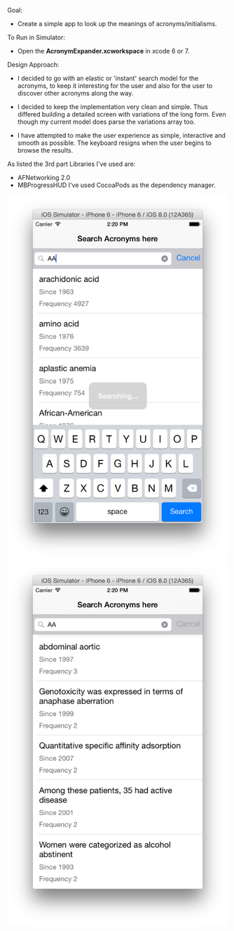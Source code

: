Goal:
- Create a simple app to look up the meanings of acronyms/initialisms.


To Run in Simulator:
- Open the **AcronymExpander.xcworkspace** in xcode 6 or 7.


Design Approach:
- I decided to go with an elastic or 'instant' search model for the acronyms, to keep
it interesting for the user and also for the user to discover other acronyms along the way.

- I decided to keep the implementation very clean and simple. Thus differed building
a detailed screen with variations of the long form. 
Even though my current model does parse the variations array too.

- I have attempted to make the user experience as simple, interactive and smooth as possible.
The keyboard resigns when the user begins to browse the results.

As listed the 3rd part Libraries I've used are:
- AFNetworking 2.0
- MBProgressHUD
I've used CocoaPods as the dependency manager.

![ScreenShot](https://github.com/aneesham/acronymExpander/blob/master/Images/elasticSearch.png)
![ScreenShot](https://github.com/aneesham/acronymExpander/blob/master/Images/searchResults.png)

